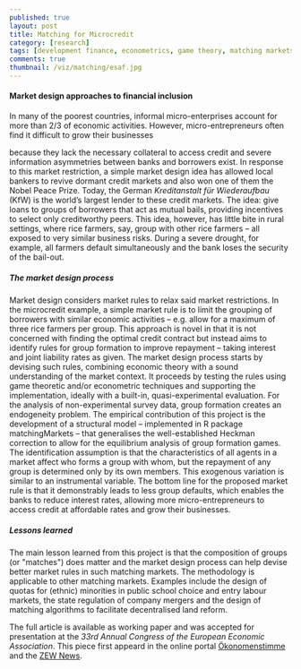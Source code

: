 ```yaml
---
published: true
layout: post
title: Matching for Microcredit
category: [research]
tags: [development finance, econometrics, game theory, matching markets, R]
comments: true
thumbnail: /viz/matching/esaf.jpg
---
```




#### Market design approaches to financial inclusion

In many of the poorest countries, informal micro-enterprises account for more than 2/3 of economic activities. However, micro-entrepreneurs often find it difficult to grow their businesses 
<!--more-->
because they lack the necessary collateral to access credit and severe information asymmetries between banks and borrowers exist. In response to this market restriction, a simple market design idea has allowed local bankers to revive dormant credit markets and also won one of them the Nobel Peace Prize. Today, the German *Kreditanstalt für Wiederaufbau* (KfW) is the world’s largest lender to these credit markets. The idea: give loans to groups of borrowers that act as mutual bails, providing incentives to select only creditworthy peers. This idea, however, has little bite in rural settings, where rice farmers, say, group with other rice farmers – all exposed to very similar business risks. During a severe drought, for example, all farmers default simultaneously and the bank loses the security of the bail-out.

##### The market design process

Market design considers market rules to relax said market restrictions. In the microcredit example, a simple market rule is to limit the grouping of borrowers with similar economic activities – e.g. allow for a maximum of three rice farmers per group. This approach is novel in that it is not concerned with finding the optimal credit contract but instead aims to identify rules for group formation to improve repayment – taking interest and joint liability rates as given. 
The market design process starts by devising such rules, combining economic theory with a sound understanding of the market context. It proceeds by testing the rules using game theoretic and/or econometric techniques and supporting the implementation, ideally with a built-in, quasi-experimental evaluation. For the analysis of non-experimental survey data, group formation creates an endogeneity problem. The empirical contribution of this project is the development of a structural model – implemented in R package matchingMarkets – that generalises the well-established Heckman correction to allow for the equilibrium analysis of group formation games. The identification assumption is that the characteristics of all agents in a market affect who forms a group with whom, but the repayment of any group is determined only by its own members. This exogenous variation is similar to an instrumental variable.
The bottom line for the proposed market rule is that it demonstrably leads to less group defaults, which enables the banks to reduce interest rates, allowing more micro-entrepreneurs to access credit at affordable rates and grow their businesses.

##### Lessons learned

The main lesson learned from this project is that the composition of groups (or "matches") does matter and the market design process can help devise better market rules in such matching markets. The methodology is applicable to other matching markets. Examples include the design of quotas for (ethnic) minorities in public school choice and entry labour markets, the state regulation of company mergers and the design of matching algorithms to facilitate decentralised land reform.

The full article is available as working paper and was accepted for presentation at the *33rd Annual Congress of the European Economic Association*. This piece first appeard in the online portal [Ökonomenstimme](http://www.oekonomenstimme.org/artikel/2018/12/matching-fuer-mikrokredite--marktdesign-ansaetze-fuer-finanzielle-integration/) and the [ZEW News](https://www.zew.de/en/publikationen/zew-periodika/zewnews/).

